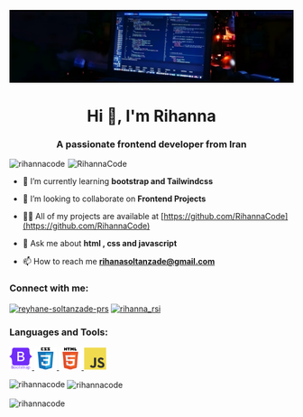 ![logo](https://github.com/RihannaCode/RihannaCode/blob/main/main.jpg)
<h1 align="center">Hi 👋, I'm Rihanna</h1>
<h3 align="center">A passionate frontend developer from Iran</h3>

<img align="right" alt="RihannaCode" width = "400" src ="https://experiencedesign.proftware.com/assets/img/juicy-web-designer-girl-making-landing-page-with-video-color-palette-and-site-blocks.gif">

<p align="left"> <img src="https://komarev.com/ghpvc/?username=rihannacode&label=Profile%20views&color=0e75b6&style=flat" alt="rihannacode" /> </p>

- 🌱 I’m currently learning **bootstrap and Tailwindcss**

- 👯 I’m looking to collaborate on **Frontend Projects**

- 👨‍💻 All of my projects are available at [https://github.com/RihannaCode](https://github.com/RihannaCode)

- 💬 Ask me about **html , css and javascript**

- 📫 How to reach me **rihanasoltanzade@gmail.com**

<h3 align="left">Connect with me:</h3>
<p align="left">
<a href="https://linkedin.com/in/reyhane-soltanzade-prs" target="blank"><img align="center" src="https://raw.githubusercontent.com/rahuldkjain/github-profile-readme-generator/master/src/images/icons/Social/linked-in-alt.svg" alt="reyhane-soltanzade-prs" height="30" width="40" /></a>
<a href="https://instagram.com/rihanna_rsi" target="blank"><img align="center" src="https://raw.githubusercontent.com/rahuldkjain/github-profile-readme-generator/master/src/images/icons/Social/instagram.svg" alt="rihanna_rsi" height="30" width="40" /></a>
</p>

<h3 align="left">Languages and Tools:</h3>
<p align="left"> <a href="https://getbootstrap.com" target="_blank" rel="noreferrer"> <img src="https://raw.githubusercontent.com/devicons/devicon/master/icons/bootstrap/bootstrap-plain-wordmark.svg" alt="bootstrap" width="40" height="40"/> </a> <a href="https://www.w3schools.com/css/" target="_blank" rel="noreferrer"> <img src="https://raw.githubusercontent.com/devicons/devicon/master/icons/css3/css3-original-wordmark.svg" alt="css3" width="40" height="40"/> </a> <a href="https://www.w3.org/html/" target="_blank" rel="noreferrer"> <img src="https://raw.githubusercontent.com/devicons/devicon/master/icons/html5/html5-original-wordmark.svg" alt="html5" width="40" height="40"/> </a> <a href="https://developer.mozilla.org/en-US/docs/Web/JavaScript" target="_blank" rel="noreferrer"> <img src="https://raw.githubusercontent.com/devicons/devicon/master/icons/javascript/javascript-original.svg" alt="javascript" width="40" height="40"/> </a> </p>

<p><img align="left" src="https://github-readme-stats.vercel.app/api/top-langs?username=rihannacode&show_icons=true&locale=en&layout=compact" alt="rihannacode" /></p>

<p>&nbsp;<img align="center" src="https://github-readme-stats.vercel.app/api?username=rihannacode&show_icons=true&locale=en" alt="rihannacode" /></p>

<p><img align="center" src="https://github-readme-streak-stats.herokuapp.com/?user=rihannacode&" alt="rihannacode" /></p>

